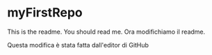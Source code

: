 # myFirstRepo
This is the readme. You should read me.
Ora modifichiamo il readme.

Questa modifica è stata fatta dall'editor di GitHub
